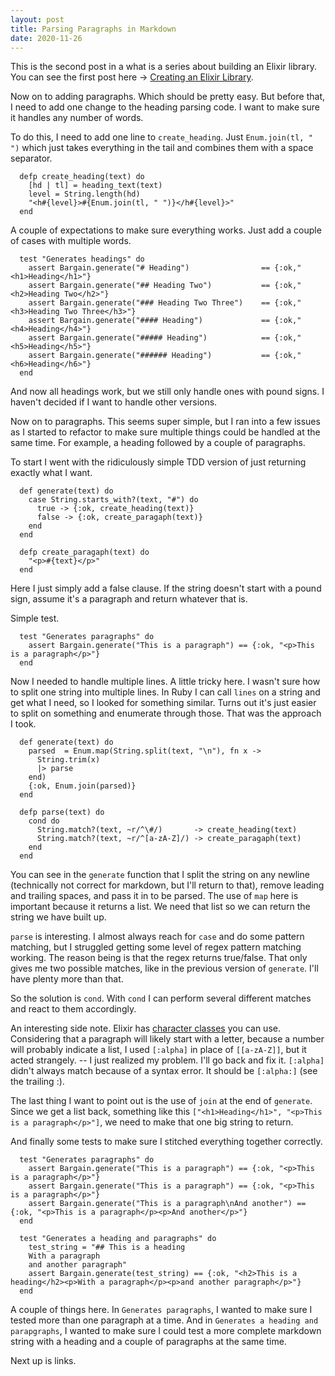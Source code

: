```yaml
---
layout: post
title: Parsing Paragraphs in Markdown
date: 2020-11-26
---
```


This is the second post in a what is a series about building an Elixir library. You can see the first post here -> [Creating an Elixir Library](http://scottradcliff.com/creating-an-elixir-library.html).

Now on to adding paragraphs. Which should be pretty easy. But before that, I need to add one change to the heading parsing code. I want to make sure it handles any number of words.

To do this, I need to add one line to `create_heading`. Just `Enum.join(tl, " ")` which just takes everything in the tail and combines them with a space separator.

```
  defp create_heading(text) do
    [hd | tl] = heading_text(text)
    level = String.length(hd)
    "<h#{level}>#{Enum.join(tl, " ")}</h#{level}>"
  end

```

A couple of expectations to make sure everything works. Just add a couple of cases with multiple words.

```
  test "Generates headings" do
    assert Bargain.generate("# Heading")                == {:ok,"<h1>Heading</h1>"}
    assert Bargain.generate("## Heading Two")           == {:ok,"<h2>Heading Two</h2>"}
    assert Bargain.generate("### Heading Two Three")    == {:ok,"<h3>Heading Two Three</h3>"}
    assert Bargain.generate("#### Heading")             == {:ok,"<h4>Heading</h4>"}
    assert Bargain.generate("##### Heading")            == {:ok,"<h5>Heading</h5>"}
    assert Bargain.generate("###### Heading")           == {:ok,"<h6>Heading</h6>"}
  end
```
And now all headings work, but we still only handle ones with pound signs. I haven't decided if I want to handle other versions.

Now on to paragraphs. This seems super simple, but I ran into a few issues as I started to refactor to make sure multiple things could be handled at the same time. For example, a heading followed by a couple of paragraphs.

To start I went with the ridiculously simple TDD version of just returning exactly what I want.

```
  def generate(text) do
    case String.starts_with?(text, "#") do
      true -> {:ok, create_heading(text)}
      false -> {:ok, create_paragaph(text)}
    end
  end
  
  defp create_paragaph(text) do
    "<p>#{text}</p>"
  end
```

Here I just simply add a false clause. If the string doesn't start with a pound sign, assume it's a paragraph and return whatever that is.

Simple test.

```
  test "Generates paragraphs" do
    assert Bargain.generate("This is a paragraph") == {:ok, "<p>This is a paragraph</p>"}
  end
```

Now I needed to handle multiple lines. A little tricky here. I wasn't sure how to split one string into multiple lines. In Ruby I can call `lines` on a string and get what I need, so I looked for something similar. Turns out it's just easier to split on something and enumerate through those. That was the approach I took.

```
  def generate(text) do
    parsed  = Enum.map(String.split(text, "\n"), fn x -> 
      String.trim(x)
      |> parse
    end)
    {:ok, Enum.join(parsed)}
  end

  defp parse(text) do
    cond do
      String.match?(text, ~r/^\#/)       -> create_heading(text)
      String.match?(text, ~r/^[a-zA-Z]/) -> create_paragaph(text)
    end
  end
```

You can see in the `generate` function that I split the string on any newline (technically not correct for markdown, but I'll return to that), remove leading and trailing spaces, and pass it in to be parsed. The use of `map` here is important because it returns a list. We need that list so we can return the string we have built up.

`parse` is interesting. I almost always reach for `case` and do some pattern matching, but I struggled getting some level of regex pattern matching working. The reason being is that the regex returns true/false. That only gives me two possible matches, like in the previous version of `generate`. I'll have plenty more than that.

So the solution is `cond`. With `cond` I can perform several different matches and react to them accordingly.

An interesting side note. Elixir has [character classes](https://hexdocs.pm/elixir/Regex.html#module-captures) you can use. Considering that a paragraph will likely start with a letter, because a number will probably indicate a list, I used `[:alpha]` in place of `[[a-zA-Z]]`, but it acted strangely. -- I just realized my problem. I'll go back and fix it. `[:alpha]` didn't always match because of a syntax error. It should be `[:alpha:]` (see the trailing :). 

The last thing I want to point out is the use of `join` at the end of `generate`. Since we get a list back, something like this `["<h1>Heading</h1>", "<p>This is a paragraph</p>"]`, we need to make that one big string to return.

And finally some tests to make sure I stitched everything together correctly.

```
  test "Generates paragraphs" do
    assert Bargain.generate("This is a paragraph") == {:ok, "<p>This is a paragraph</p>"}
    assert Bargain.generate("This is a paragraph") == {:ok, "<p>This is a paragraph</p>"}
    assert Bargain.generate("This is a paragraph\nAnd another") == {:ok, "<p>This is a paragraph</p><p>And another</p>"}
  end

  test "Generates a heading and paragraphs" do
    test_string = "## This is a heading
    With a paragraph
    and another paragraph"
    assert Bargain.generate(test_string) == {:ok, "<h2>This is a heading</h2><p>With a paragraph</p><p>and another paragraph</p>"}
  end
```

A couple of things here. In `Generates paragraphs`, I wanted to make sure I tested more than one paragraph at a time. And in `Generates a heading and parapgraphs`, I wanted to make sure I could test a more complete markdown string with a heading and a couple of paragraphs at the same time.

Next up is links.




